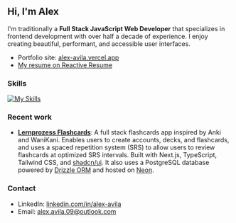 ## Hi, I'm Alex

I'm traditionally a **Full Stack JavaScript Web Developer** that specializes in frontend development with over half a decade of experience. I enjoy creating beautiful, performant, and accessible user interfaces.

- Portfolio site: [alex-avila.vercel.app](https://alex-avila.vercel.app/)
- [My resume on Reactive Resume](https://rxresu.me/alex-avila/alex-avila-frontend-engineer-resume
)
  
### Skills

[![My Skills](https://skillicons.dev/icons?i=html,css,javascript,ts,react,nextjs,vue,nuxt,tailwind,sass,emotion,vite,webpack,alpinejs,jest,nodejs,express,nestjs,postgresql,graphql,git,github,githubactions,aws,vercel,docker,neovim&theme=light)](https://skillicons.dev)

### Recent work
- **[Lernprozess Flashcards](https://lernprozess.vercel.app/)**: A full stack flashcards app inspired by Anki and WaniKani. Enables users to create accounts, decks, and flashcards, and uses a spaced repetition system (SRS) to allow users to review flashcards at optimized SRS intervals. Built with Next.js, TypeScript, Tailwind CSS, and [shadcn/ui](https://github.com/shadcn-ui/ui). It also uses a PostgreSQL database powered by [Drizzle ORM](https://github.com/drizzle-team/drizzle-orm) and hosted on [Neon](https://github.com/neondatabase/neon).

### Contact
- LinkedIn: [linkedin.com/in/alex-avila](https://www.linkedin.com/in/alex-avilx/)
- Email: [alex.avila.09@outlook.com](alex.avila.09@outlook.com)

<!--
**alex-avila/alex-avila** is a ✨ _special_ ✨ repository because its `README.md` (this file) appears on your GitHub profile.

Here are some ideas to get you started:

- 🔭 I’m currently working on ...
- 🌱 I’m currently learning ...
- 👯 I’m looking to collaborate on ...
- 🤔 I’m looking for help with ...
- 💬 Ask me about ...
- 📫 How to reach me: ...
- 😄 Pronouns: ...
- ⚡ Fun fact: ...
-->
